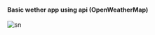 #### Basic wether app using api (OpenWeatherMap)

<img src="https://i.ibb.co/5syqQsr/sn.png" alt="sn" border="0"></a><br />
